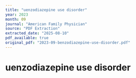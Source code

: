 ```yaml
---
title: "uenzodiazepine use disorder"
year: 2023
month: 09
journal: "American Family Physician"
source: "PDF Extraction"
extracted_date: "2025-08-10"
pdf_available: true
original_pdf: "2023-09-benzodiazepine-use-disorder.pdf"
---
```


# uenzodiazepine use disorder


